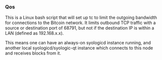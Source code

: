 ### Qos ###

This is a Linux bash script that will set up tc to limit the outgoing bandwidth for connections to the Bitcoin network. It limits outbound TCP traffic with a source or destination port of 68791, but not if the destination IP is within a LAN (defined as 192.168.x.x).

This means one can have an always-on syologicd instance running, and another local syologicd/syologic-qt instance which connects to this node and receives blocks from it.
